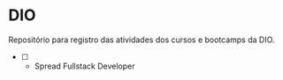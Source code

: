 # DIO
Repositório para registro das atividades dos cursos e bootcamps da DIO.

- [ ] - Spread Fullstack Developer
